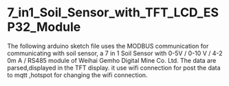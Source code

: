 # 7_in1_Soil_Sensor_with_TFT_LCD_ESP32_Module
The following arduino sketch file uses the MODBUS communication for communicating with soil sensor, a 7 in 1 Soil Sensor with 0-5V / 0-10 V / 4-2 0m A / RS485 module of Weihai Gemho Digital Mine Co. Ltd. The data are parsed,displayed in the TFT display. it use wifi connection for post the data to mqtt ,hotspot for changing the wifi connection. 

